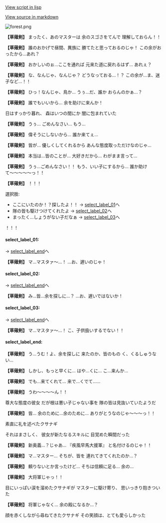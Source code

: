 [View script in lisp](../scripts/10042303.txt)

[View source in markdown](10042303.md)

![forest.png](../images/backgrounds/forest.png)

**【草薙剣】**
まったく、あのマスターは
余のスゴさをてんで
理解しておらん！！

**【草薙剣】**
誰のおかげで昼間、異族に
勝てたと思っておるのじゃ！
この余がおったから…あれ？

**【草薙剣】**
おかしいのぉ…ここを通れば
元来た道に戻れるはず…
あれぇ？

**【草薙剣】**
な、なんじゃ、なんじゃ？
どうなっておる…！？
この余が…ま、迷子など…！！

**【草薙剣】**
ひっ！なんじゃ、鳥か…
うぅ…だ、誰か
おらんのかぁ…？

**【草薙剣】**
誰でもいいから…
余を助けに来んか！

日はすっかり暮れ、
森はいつの間にか
闇に包まれていた

**【草薙剣】**
うぅ…
ごめんなさい…
もう…

**【草薙剣】**
偉そうにしないから…
誰か来てぇ…

**【草薙剣】**
皆が…
優しくしてくれるから
あんな態度取っただけなのじゃ…

**【草薙剣】**
本当は…皆のことが…
大好きだから…
わがまま言って…

**【草薙剣】**
うぅ…ごめんなさい！！
もう、いい子にするから…
誰か助けて〜〜〜〜〜っ！！

**【草薙剣】**
！！！

選択肢:
- ここにいたのか！？探したよ！！ → [select_label_01](#select_label_01)へ
- 隊の皆も駆けつけてくれたよ → [select_label_02](#select_label_02)へ
- まったく…しょうがない子だなぁ → [select_label_03](#select_label_03)へ

！！！

#### select_label_01:
 → [select_label_end](#select_label_end)へ

**【草薙剣】**
マ…マスタァ〜…！
…お、遅いのじゃ！

#### select_label_02:
 → [select_label_end](#select_label_end)へ

**【草薙剣】**
み…皆…余を探しに…？
…お、遅いではないか！

#### select_label_03:
 → [select_label_end](#select_label_end)へ

**【草薙剣】**
マ…マスタァ〜…！
こ、子供扱いするでない！！

#### select_label_end:

**【草薙剣】**
う…うむ！よ、余を探しに
来たのか、皆のもの
く、くるしゅうない…

**【草薙剣】**
しかし、もっと早くに…
はや…くに…
こ…来んか…

**【草薙剣】**
でも…来てくれて…
来で…くでて……

**【草薙剣】**
うわ〜〜〜〜ん！！

尊大な態度の彼女
だが根は悪い子じゃない事を
隊の皆は見抜いていたようだ

**【草薙剣】**
皆…
余のために…余のために…
ありがとうなのじゃ〜〜〜っ！！

素直に礼を述べたクサナギ

それはまさしく、
彼女が新たなるスキルに
目覚めた瞬間だった

**【草薙剣】**
新奥義…？じゃあ…
『疾風早馬大援軍』
と名付けるのじゃ！！

**【草薙剣】**
マ…マスター…
そちが、皆を
連れてきてくれたのか…？

**【草薙剣】**
頼りないとか言ったけど…
そちは信頼に足る…
余の…

**【草薙剣】**
大将軍じゃっ！！

目にいっぱい涙を溜めたクサナギが
マスターに駆け寄り、
思いっきり抱きついた

**【草薙剣】**
将軍じゃなく…
余の殿になるか…？

顔を赤くしながら尋ねてきたクサナギ
その笑顔は、とても愛らしかった
